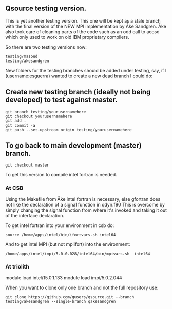 Qsource testing version.
--------------------------------------------------------------------------------

This is yet another testing version.  This one will be kept as a stale
branch with  the final version  of the  NEW MPI implementation  by Åke
Sandgren. Åke also took care of cleaning  parts of the code such as an
odd  call to  acosd which  only used to  work on  old IBM  proprietary
compilers.

So there are two testing versions now:

    testing/masoud
    testing/akesandgren

New folders  for the testing  branches should be added  under testing,
say, if  I (username:esguerra) wanted  to create  a new dead  branch I
could do:

## Create new testing branch (ideally not being developed) to test against master.  
    git branch testing/yourusernamehere
    git checkout yourusernamehere
    git add .
    git commit -a
    git push --set-upstream origin testing/yourusernamehere

## To go back to main development (master) branch.  
    git checkout master

To get this version to compile intel fortran is needed.

### At CSB  
Using the Makefile from Åke  intel fortran is necessary, else gfortran
does not like the declaration of a signal function in qdyn.f90
This is  overcome by  simply changing the  signal function  from where
it's invoked and taking it out of the interface declaration. 

To get intel fortran into your environment in csb do:  

    source /home/apps/intel/bin/ifortvars.sh intel64

And to get intel MPI (but not mpiifort) into the environment:  

    /home/apps/intel/impi/5.0.0.028/intel64/bin/mpivars.sh  intel64


### At triolith

module load intel/15.0.1.133
module load impi/5.0.2.044

When you want to clone only one branch and not the full repository use:  

    git clone https://github.com/qusers/qsource.git --branch testing/akesandgren --single-branch qakesandgren




